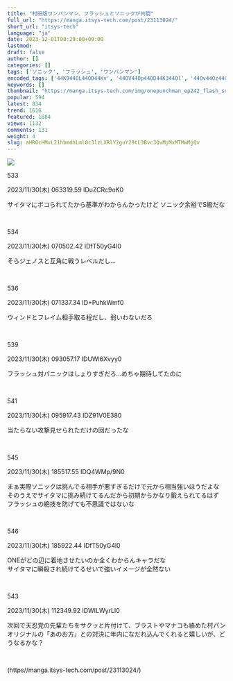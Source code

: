 ```yaml
---
title: "村田版ワンパンマン、フラッシュとソニックが共闘"
full_url: "https://manga.itsys-tech.com/post/23113024/"
short_url: "itsys-tech"
language: "ja"
date: 2023-12-01T00:29:00+09:00
lastmod: 
draft: false
author: []
categories: []
tags: ['ソニック', 'フラッシュ', 'ワンパンマン']
encoded_tags: ['44K944OL44OD44Kv', '44OV44Op44OD44K344Ol', '44Ov44Oz44OR44Oz44Oe44Oz']
keywords: []
thumbnail: "https://manga.itsys-tech.com/img/onepunchman_ep242_flash_sonic.jpg"
popular: 594
latest: 834
trend: 1616
featured: 1884
views: 1132
comments: 131
weight: 4
slug: aHR0cHMvL21hbmdhLml0c3lzLXRlY2guY29tL3Bvc3QvMjMxMTMwMjQv
---
```


![](https://manga.itsys-tech.com/img/onepunchman_ep242_flash_sonic.jpg)

<div><p class='t_h'>533 <p>2023/11/30(木) 063319.59 IDuZCRc9oK0</p></p><p class='t_b'>サイタマにボコられてたから基準がわからんかったけど ソニック余裕でS級だな</p><br><p class='t_h'>534 <p>2023/11/30(木) 070502.42 IDfT50yG4l0</p></p><p class='t_b'>そらジェノスと互角に戦うレベルだし…</p><br><p class='t_h'>536 <p>2023/11/30(木) 071337.34 ID+PuhkWmf0</p></p><p class='t_b'>ウィンドとフレイム相手取る程だし、弱いわないだろ</p><br><p class='t_h'>539 <p>2023/11/30(木) 093057.17 IDUWl6Xvyy0</p></p><p class='t_b'>フラッシュ対パニックはしょりすぎだろ…めちゃ期待してたのに</p><br><p class='t_h'>541 <p>2023/11/30(木) 095917.43 IDZ91V0E380</p></p><p class='t_b'>当たらない攻撃見せられただけの回だったな</p><br><p class='t_h'>545 <p>2023/11/30(木) 185517.55 IDQ4WMp/9N0</p></p><p class='t_b'>まぁ実際ソニックは挑んでる相手が悪すぎるだけで元から相当強いほうだよな<br>そのうえでサイタマに挑み続けてるんだから初期からかなり鍛えられてるはず<br>フラッシュの絶技を防げても不思議ではないな</p><br><p class='t_h'>546 <p>2023/11/30(木) 185922.44 IDfT50yG4l0</p></p><p class='t_b'>ONEがどの辺に着地させたいのか全くわからんキャラだな<br>サイタマに瞬殺され続けてるせいで強いイメージが全然ない</p><br><p class='t_h'>543 <p>2023/11/30(木) 112349.92 IDWILWyrLI0</p></p><p class='t_b'>次回で天忍党の先輩たちをサクッと片付けて、ブラストやマナコも絡めた村パンオリジナルの「あのお方」との対決に年内になだれ込んでくれると嬉しいが、どうなるかな？</p><br></div>

(https//manga.itsys-tech.com/post/23113024/)
